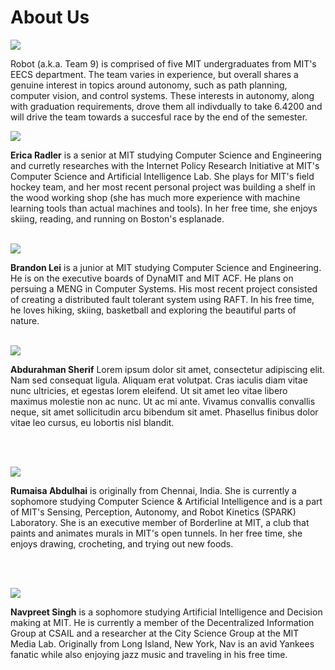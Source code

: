 # About Us

<span class="image main">![](assets/images/about/team.jpeg)</span>

Robot (a.k.a. Team 9) is comprised of five MIT undergraduates from MIT's EECS department. The team varies in experience, but overall shares a genuine interest in topics around autonomy, such as path planning, computer vision, and control systems. These interests in autonomy, along with graduation requirements, drove them all indivdually to take 6.4200 and will drive the team towards a succesful race by the end of the semester.

<span class="image left about">![](assets/images/about/cat.jpeg)</span>

**Erica Radler** is a senior at MIT studying Computer Science and Engineering and curretly researches with the Internet Policy Research Initiative at MIT's Computer Science and Artificial Intelligence Lab. She plays for MIT's field hockey team, and her most recent personal project was building a shelf in the wood working shop (she has much more experience with machine learning tools than actual machines and tools). In her free time, she enjoys skiing, reading, and running on Boston's esplanade.
<br>
<br>

<span class="image right about">![](assets/images/about/brandon.JPG)</span>

**Brandon Lei** is a junior at MIT studying Computer Science and Engineering. He is on the executive boards of DynaMIT and MIT ACF. He plans on persuing a MENG in Computer Systems. His most recent project consisted of creating a distributed fault tolerant system using RAFT. In his free time, he loves hiking, skiing, basketball and exploring the beautiful parts of nature.
<br>
<br>

<span class="image left about">![](assets/images/about/cat.jpeg)</span>

**Abdurahman Sherif** Lorem ipsum dolor sit amet, consectetur adipiscing elit. Nam sed consequat ligula. Aliquam erat volutpat. Cras iaculis diam vitae nunc ultricies, et egestas lorem eleifend. Ut sit amet leo vitae libero maximus molestie non ac nunc. Ut ac mi ante. Vivamus convallis convallis neque, sit amet sollicitudin arcu bibendum sit amet. Phasellus finibus dolor vitae leo cursus, eu lobortis nisl blandit.

<br>
<br>

<span class="image right about">![](assets/images/about/rumaisa.JPG)</span>

**Rumaisa Abdulhai** is originally from Chennai, India. She is currently a sophomore studying Computer Science & Artificial Intelligence and is a part of MIT's Sensing, Perception, Autonomy, and Robot Kinetics (SPARK) Laboratory. She is an executive member of Borderline at MIT, a club that paints and animates murals in MIT's open tunnels. In her free time, she enjoys drawing, crocheting, and trying out new foods.

<br>
<br>

<span class="image left about">![](assets/images/about/nav.jpeg)</span>

**Navpreet Singh** is a sophomore studying Artificial Intelligence and Decision making at MIT. He is currently a member of the Decentralized Information Group at CSAIL and a researcher at the City Science Group at the MIT Media Lab. Originally from Long Island, New York, Nav is an avid Yankees fanatic while also enjoying jazz music and traveling in his free time.
<br>
<br>
